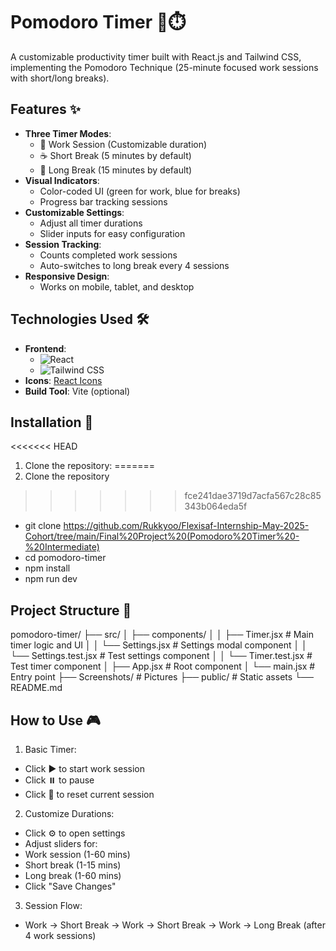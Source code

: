 # Pomodoro Timer 🍅⏱️

A customizable productivity timer built with React.js and Tailwind CSS, implementing the Pomodoro Technique (25-minute focused work sessions with short/long breaks).

## Features ✨

- **Three Timer Modes**:
  - 🎯 Work Session (Customizable duration)
  - ☕ Short Break (5 minutes by default)
  - 🌴 Long Break (15 minutes by default)
- **Visual Indicators**:
  - Color-coded UI (green for work, blue for breaks)
  - Progress bar tracking sessions
- **Customizable Settings**:
  - Adjust all timer durations
  - Slider inputs for easy configuration
- **Session Tracking**:
  - Counts completed work sessions
  - Auto-switches to long break every 4 sessions
- **Responsive Design**:
  - Works on mobile, tablet, and desktop

## Technologies Used 🛠️

- **Frontend**:
  - ![React](https://img.shields.io/badge/-React-61DAFB?logo=react&logoColor=white)
  - ![Tailwind CSS](https://img.shields.io/badge/-Tailwind_CSS-38B2AC?logo=tailwind-css&logoColor=white)
- **Icons**: [React Icons](https://react-icons.github.io/react-icons/)
- **Build Tool**: Vite (optional)

## Installation 🚀

<<<<<<< HEAD
1. Clone the repository:
=======
1. Clone the repository
>>>>>>> fce241dae3719d7acfa567c28c85343b064eda5f
- git clone https://github.com/Rukkyoo/Flexisaf-Internship-May-2025-Cohort/tree/main/Final%20Project%20(Pomodoro%20Timer%20-%20Intermediate)
- cd pomodoro-timer
- npm install
- npm run dev

## Project Structure 📂
pomodoro-timer/
├── src/
│   ├── components/
│   │   ├── Timer.jsx       # Main timer logic and UI
│   │   └── Settings.jsx    # Settings modal component
│   │   └── Settings.test.jsx    # Test settings component
│   │   └── Timer.test.jsx    # Test timer component
│   ├── App.jsx             # Root component
│   └── main.jsx            # Entry point
├── Screenshots/                 # Pictures
├── public/                 # Static assets
└── README.md

## How to Use 🎮
1. Basic Timer:
- Click ▶️ to start work session
- Click ⏸️ to pause
- Click 🔄 to reset current session

2. Customize Durations:
- Click ⚙️ to open settings
- Adjust sliders for:
- Work session (1-60 mins)
- Short break (1-15 mins)
- Long break (1-60 mins)
- Click "Save Changes"

3. Session Flow:
- Work → Short Break → Work → Short Break → Work → Long Break (after 4 work sessions)
